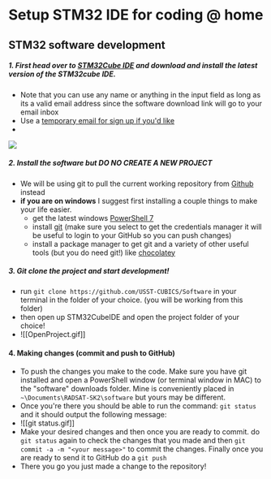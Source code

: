 # Setup STM32 IDE for coding @ home

## STM32 software development

##### 1. First head over to [STM32Cube IDE](https://www.st.com/en/development-tools/stm32cubeide.html) and download and install the latest version of the STM32cube IDE.
- Note that you can use any name or anything in the input field as long as its a valid email address since the software download link will go to your email inbox
- Use a [temporary email for sign up if you'd like](https://temp-mail.org/en/)
- 

![](https://i.imgur.com/HmqLSrb.gif)



##### 2. Install the software but DO NO CREATE A NEW PROJECT
- We will be using git to pull the current working repository from [Github](https://github.com) instead
- **if you are on windows** I suggest first installing a couple things to make your life easier.
	- get the latest windows [PowerShell 7](https://github.com/PowerShell/PowerShell/releases/tag/v7.3.4)
	- install [git](https://git-scm.com/downloads) (make sure you select to get the credentials manager it will be useful to login to your GitHub so you can push changes)
	- install a package manager to get git and a variety of other useful tools (but you do need git!) like [chocolatey](https://chocolatey.org)

##### 3. Git clone the project and start development!
- run `git clone https://github.com/USST-CUBICS/Software` in your terminal in the folder of your choice. (you will be working from this folder)
- then open up STM32CubeIDE and open the project folder of your choice!
- ![[OpenProject.gif]]

#### 4. Making changes (commit and push to GitHub)
- To push the changes you make to the code. Make sure you have git installed and open a PowerShell window (or terminal window in MAC) to the "software" downloads folder. Mine is conveniently placed in `~\Documents\RADSAT-SK2\software` but yours may be different.
- Once you're there you should be able to run the command: `git status`  and it should output the following message:
- ![[git status.gif]]
- Make your desired changes and then once you are ready to commit. do `git status` again to check the changes that you made and then `git commit -a -m "<your message>"` to commit the changes. Finally once you are ready to send it to GitHub do a `git push`
- There you go you just made a change to the repository!
